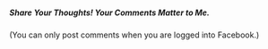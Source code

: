 ##### Share Your Thoughts! Your Comments Matter to Me.
(You can only post comments when you are logged into Facebook.)

<div class="fb-comments"
    data-href="{{ page.url | absolute_url }}"
    data-numposts="10">
</div>